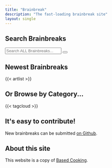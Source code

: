 ```yaml
---
title: "Brainbreak"
description: "The fast-loading brainbreak site"
layout: single
---
```


## Search Brainbreaks

<div class="search js-only">
  <input type="text" id="search" placeholder="Search ALL Brainbreaks...">
  <button id="clear-search">
    <svg xmlns="http://www.w3.org/2000/svg" class="ionicon" viewBox="0 0 512 512"><title>Backspace</title><path d="M135.19 390.14a28.79 28.79 0 0021.68 9.86h246.26A29 29 0 00432 371.13V140.87A29 29 0 00403.13 112H156.87a28.84 28.84 0 00-21.67 9.84v0L46.33 256l88.86 134.11z" fill="none" stroke="currentColor" stroke-linejoin="round" stroke-width="32"></path><path fill="none" stroke="currentColor" stroke-linecap="round" stroke-linejoin="round" stroke-width="32" d="M336.67 192.33L206.66 322.34M336.67 322.34L206.66 192.33M336.67 192.33L206.66 322.34M336.67 322.34L206.66 192.33"></path></svg>
  </button>
</div>

<script>
// @license magnet:?xt=urn:btih:5ac446d35272cc2e4e85e4325b146d0b7ca8f50c&dn=unlicense.txt Unlicense

document.addEventListener("DOMContentLoaded", () => {
  for (e of document.getElementsByClassName("js-only")) {
    e.classList.remove("js-only");
  }

  const brainbreaks = document.querySelectorAll("#artlist li");
  const search = document.getElementById("search");
  const oldheading = document.getElementById("newest-brainbreaks");
  const clearSearch = document.getElementById("clear-search");
  const artlist = document.getElementById("artlist");

  search.addEventListener("input", () => {
    // grab search input value
    const searchText = search.value.toLowerCase().trim().normalize('NFD').replace(/\p{Diacritic}/gu, "");
    const searchTerms = searchText.split(" ");
    const hasFilter = searchText.length > 0;

    artlist.classList.toggle("list-searched", hasFilter);
    oldheading.classList.toggle("hidden", hasFilter);

    // for each brainbreak hide all but matched
    brainbreaks.forEach(brainbreak => {
      const searchString = `${brainbreak.textContent} ${brainbreak.dataset.tags}`.toLowerCase().normalize('NFD').replace(/\p{Diacritic}/gu, "");
      const isMatch = searchTerms.every(term => searchString.includes(term));

      brainbreak.hidden = !isMatch;
      brainbreak.classList.toggle("matched-brainbreak", hasFilter && isMatch);
    })
  })

  clearSearch.addEventListener("click", () => {
    search.value = "";
    brainbreaks.forEach(brainbreak => {
      brainbreak.hidden = false;
      brainbreak.classList.remove("matched-brainbreak");
    })

    artlist.classList.remove("list-searched");
    oldheading.classList.remove("hidden");
  })
})
// @license-end
</script>

## Newest Brainbreaks

{{< artlist >}}

## Or Browse by Category...

{{< tagcloud >}}

## It's easy to contribute!

New brainbreaks can be submitted [on Github](https://github.com/learningnow-admin/brainbreak).

## About this site

This website is a copy of [Based Cooking](https://based.cooking).
